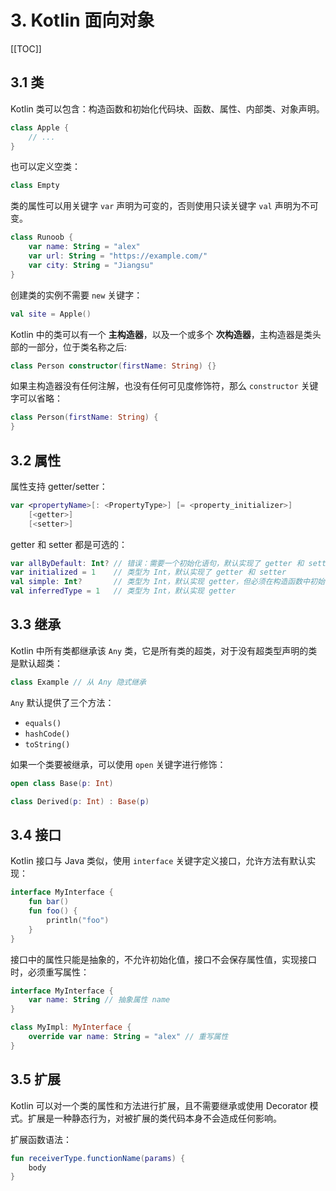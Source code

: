 # 3. Kotlin 面向对象

[[TOC]]

## 3.1 类

Kotlin 类可以包含：构造函数和初始化代码块、函数、属性、内部类、对象声明。

```kt
class Apple {
    // ...
}
```

也可以定义空类：

```kt
class Empty
```

类的属性可以用关键字 `var` 声明为可变的，否则使用只读关键字 `val` 声明为不可变。

```kt
class Runoob {
    var name: String = "alex"
    var url: String = "https://example.com/"
    var city: String = "Jiangsu"
}
```

创建类的实例不需要 `new` 关键字：

```kt
val site = Apple()
```

Kotlin 中的类可以有一个 **主构造器**，以及一个或多个 **次构造器**，主构造器是类头部的一部分，位于类名称之后:

```kt
class Person constructor(firstName: String) {}
```

如果主构造器没有任何注解，也没有任何可见度修饰符，那么 `constructor` 关键字可以省略：

```kt
class Person(firstName: String) {
}
```

## 3.2 属性

属性支持 getter/setter：

```kt
var <propertyName>[: <PropertyType>] [= <property_initializer>]
    [<getter>]
    [<setter>]
```

getter 和 setter 都是可选的：

```kt
var allByDefault: Int? // 错误：需要一个初始化语句，默认实现了 getter 和 setter 方法
var initialized = 1    // 类型为 Int，默认实现了 getter 和 setter
val simple: Int?       // 类型为 Int，默认实现 getter，但必须在构造函数中初始化
val inferredType = 1   // 类型为 Int，默认实现 getter
```

## 3.3 继承

Kotlin 中所有类都继承该 `Any` 类，它是所有类的超类，对于没有超类型声明的类是默认超类：

```kt
class Example // 从 Any 隐式继承
```

`Any` 默认提供了三个方法：

- `equals()`
- `hashCode()`
- `toString()`

如果一个类要被继承，可以使用 `open` 关键字进行修饰：

```kt
open class Base(p: Int)

class Derived(p: Int) : Base(p)
```

## 3.4 接口

Kotlin 接口与 Java 类似，使用 `interface` 关键字定义接口，允许方法有默认实现：

```kt
interface MyInterface {
    fun bar()
    fun foo() {
        println("foo")
    }
}
```

接口中的属性只能是抽象的，不允许初始化值，接口不会保存属性值，实现接口时，必须重写属性：

```kt
interface MyInterface {
    var name: String // 抽象属性 name
}

class MyImpl: MyInterface {
    override var name: String = "alex" // 重写属性
}
```

## 3.5 扩展

Kotlin 可以对一个类的属性和方法进行扩展，且不需要继承或使用 Decorator 模式。扩展是一种静态行为，对被扩展的类代码本身不会造成任何影响。

扩展函数语法：

```kt
fun receiverType.functionName(params) {
    body
}
```
